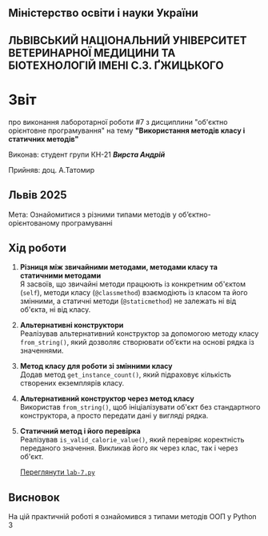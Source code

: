 ## Міністерство освіти і науки України

## ЛЬВІВСЬКИЙ НАЦІОНАЛЬНИЙ УНІВЕРСИТЕТ ВЕТЕРИНАРНОЇ МЕДИЦИНИ ТА БІОТЕХНОЛОГІЙ ІМЕНІ С.З. ҐЖИЦЬКОГО

# Звіт
про виконання лаборотарної роботи #7 з дисциплини "об'єктно орієнтовне програмування" на тему **"Використання методів класу і статичних методів"**

Виконав: студент групи КН-21 ***Вирста Андрій***

Прийняв: доц. А.Татомир

## Львів 2025

Мета: Ознайомитися з різними типами методів у об’єктно-орієнтованому програмуванні


## Хід роботи


1. **Різниця між звичайними методами, методами класу та статичними методами**  
   Я засвоїв, що звичайні методи працюють із конкретним об'єктом (`self`), методи класу (`@classmethod`) взаємодіють із класом та його змінними, а статичні методи (`@staticmethod`) не залежать ні від об'єкта, ні від класу.

2. **Альтернативні конструктори**  
   Реалізував альтернативний конструктор за допомогою методу класу `from_string()`, який дозволяє створювати об’єкти на основі рядка із значеннями.

3. **Метод класу для роботи зі змінними класу**  
   Додав метод `get_instance_count()`, який підраховує кількість створених екземплярів класу.

4. **Альтернативний конструктор через метод класу**  
   Використав `from_string()`, щоб ініціалізувати об'єкт без стандартного конструктора, а просто передати дані у вигляді рядка.

5. **Статичний метод і його перевірка**  
   Реалізував `is_valid_calorie_value()`, який перевіряє коректність переданого значення. Викликав його як через клас, так і через об'єкт.

   [Переглянути `lab-7.py`](./lab-7.py)


## Висновок
На цій практичній роботі я ознайомився з типами методів ООП у Python 3